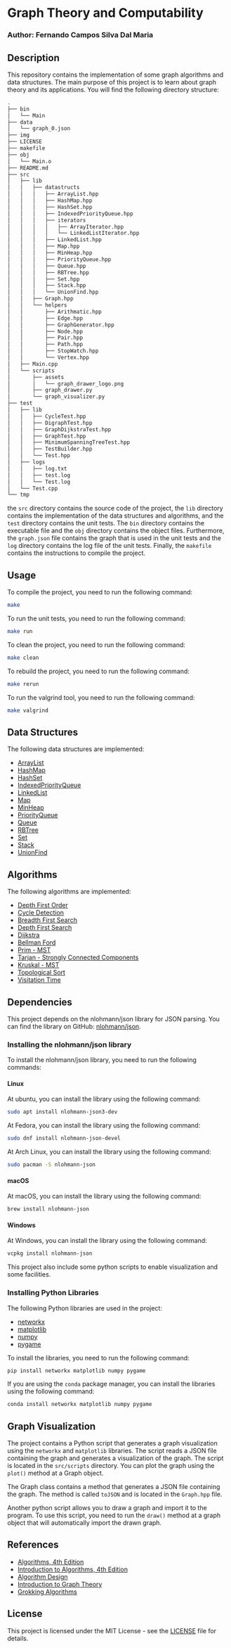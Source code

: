 # Graph Theory and Computability

### Author: Fernando Campos Silva Dal Maria

## Description

This repository contains the implementation of some graph algorithms and data structures. The main purpose of this project is to learn about graph theory and its applications. You will find the following directory structure:

```bash
.
├── bin
│   └── Main
├── data
│   └── graph_0.json
├── img
├── LICENSE
├── makefile
├── obj
│   └── Main.o
├── README.md
├── src
│   ├── lib
│   │   ├── datastructs
│   │   │   ├── ArrayList.hpp
│   │   │   ├── HashMap.hpp
│   │   │   ├── HashSet.hpp
│   │   │   ├── IndexedPriorityQueue.hpp
│   │   │   ├── iterators
│   │   │   │   ├── ArrayIterator.hpp
│   │   │   │   └── LinkedListIterator.hpp
│   │   │   ├── LinkedList.hpp
│   │   │   ├── Map.hpp
│   │   │   ├── MinHeap.hpp
│   │   │   ├── PriorityQueue.hpp
│   │   │   ├── Queue.hpp
│   │   │   ├── RBTree.hpp
│   │   │   ├── Set.hpp
│   │   │   ├── Stack.hpp
│   │   │   └── UnionFind.hpp
│   │   ├── Graph.hpp
│   │   └── helpers
│   │       ├── Arithmatic.hpp
│   │       ├── Edge.hpp
│   │       ├── GraphGenerator.hpp
│   │       ├── Node.hpp
│   │       ├── Pair.hpp
│   │       ├── Path.hpp
│   │       ├── StopWatch.hpp
│   │       └── Vertex.hpp
│   ├── Main.cpp
│   └── scripts
│       ├── assets
│       │   └── graph_drawer_logo.png
│       ├── graph_drawer.py
│       └── graph_visualizer.py
├── test
│   ├── lib
│   │   ├── CycleTest.hpp
│   │   ├── DigraphTest.hpp
│   │   ├── GraphDijkstraTest.hpp
│   │   ├── GraphTest.hpp
│   │   ├── MinimumSpanningTreeTest.hpp
│   │   ├── TestBuilder.hpp
│   │   └── Test.hpp
│   ├── logs
│   │   ├── log.txt
│   │   ├── test.log
│   │   └── Test.log
│   └── Test.cpp
└── tmp
```

the `src` directory contains the source code of the project, the `lib` directory contains the implementation of the data structures and algorithms, and the `test` directory contains the unit tests. The `bin` directory contains the executable file and the `obj` directory contains the object files. Furthermore, the `graph.json` file contains the graph that is used in the unit tests and the `log` directory contains the log file of the unit tests. Finally, the `makefile` contains the instructions to compile the project.

## Usage

To compile the project, you need to run the following command:

```bash
make
```

To run the unit tests, you need to run the following command:

```bash
make run
```

To clean the project, you need to run the following command:

```bash
make clean
```

To rebuild the project, you need to run the following command:

```bash
make rerun
```

To run the valgrind tool, you need to run the following command:

```bash
make valgrind
```

## Data Structures

The following data structures are implemented:

- [ArrayList](src/lib/datastructs/ArrayList.hpp)
- [HashMap](src/lib/datastructs/HashMap.hpp)
- [HashSet](src/lib/datastructs/HashSet.hpp)
- [IndexedPriorityQueue](src/lib/datastructs/IndexedPriorityQueue.hpp)
- [LinkedList](src/lib/datastructs/LinkedList.hpp)
- [Map](src/lib/datastructs/Map.hpp)
- [MinHeap](src/lib/datastructs/MinHeap.hpp)
- [PriorityQueue](src/lib/datastructs/PriorityQueue.hpp)
- [Queue](src/lib/datastructs/Queue.hpp)
- [RBTree](src/lib/datastructs/RBTree.hpp)
- [Set](src/lib/datastructs/Set.hpp)
- [Stack](src/lib/datastructs/Stack.hpp)
- [UnionFind](src/lib/datastructs/UnionFind.hpp)

## Algorithms

The following algorithms are implemented:

- [Depth First Order](src/lib/Graph.hpp)
- [Cycle Detection](src/lib/Graph.hpp)
- [Breadth First Search](src/lib/Graph.hpp)
- [Depth First Search](src/lib/Graph.hpp)
- [Dijkstra](src/lib/Graph.hpp)
- [Bellman Ford](src/lib/Graph.hpp)
- [Prim - MST](src/lib/Graph.hpp)
- [Tarjan - Strongly Connected Components](src/lib/Graph.hpp)
- [Kruskal - MST](src/lib/Graph.hpp)
- [Topological Sort](src/lib/Graph.hpp)
- [Visitation Time](src/lib/Graph.hpp)

## Dependencies

This project depends on the nlohmann/json library for JSON parsing. You can find the library on GitHub: [nlohmann/json](https://github.com/nlohmann/json).

### Installing the nlohmann/json library

To install the nlohmann/json library, you need to run the following commands:

#### Linux

At ubuntu, you can install the library using the following command:

```bash
sudo apt install nlohmann-json3-dev
```
At Fedora, you can install the library using the following command:

```bash
sudo dnf install nlohmann-json-devel
```

At Arch Linux, you can install the library using the following command:

```bash
sudo pacman -S nlohmann-json
```

#### macOS

At macOS, you can install the library using the following command:

```bash
brew install nlohmann-json
```

#### Windows

At Windows, you can install the library using the following command:

```bash
vcpkg install nlohmann-json
```

This project also include some python scripts to enable visualization and some facilities.

### Installing Python Libraries

The following Python libraries are used in the project:

- [networkx](https://networkx.org/)
- [matplotlib](https://matplotlib.org/)
- [numpy](https://numpy.org/)
- [pygame](https://www.pygame.org/)

To install the libraries, you need to run the following command:

```bash
pip install networkx matplotlib numpy pygame
```

If you are using the `conda` package manager, you can install the libraries using the following command:

```bash
conda install networkx matplotlib numpy pygame
```

## Graph Visualization

The project contains a Python script that generates a graph visualization using the `networkx` and `matplotlib` libraries. The script reads a JSON file containing the graph and generates a visualization of the graph. The script is located in the `src/scripts` directory. You can plot the graph using the `plot()` method at a Graph object.

The Graph class contains a method that generates a JSON file containing the graph. The method is called `toJSON` and is located in the `Graph.hpp` file. 

Another python script allows you to draw a graph and import it to the program. To use this script, you need to run the `draw()` method at a graph object that will automatically import the drawn graph.

## References

- [Algorithms, 4th Edition](https://algs4.cs.princeton.edu/home/)
- [Introduction to Algorithms, 4th Edition](https://mitpress.ublish.com/book/introduction-to-algorithms-4)
- [Algorithm Design](https://www.cs.princeton.edu/~wayne/kleinberg-tardos/)
- [Introduction to Graph Theory](https://www.pearson.com/en-us/subject-catalog/p/introduction-to-graph-theory/P200000005756/9780273728894)
- [Grokking Algorithms](https://www.oreilly.com/library/view/grokking-algorithms/9781617292231/)

## License

This project is licensed under the MIT License - see the [LICENSE](LICENSE) file for details.
